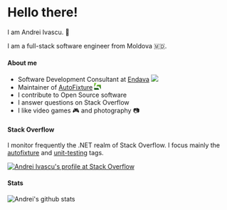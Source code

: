 # Hello there!

I am Andrei Ivascu. :wave:

I am a full-stack software engineer from Moldova :moldova:.

#### About me

- Software Development Consultant at [Endava](https://endava.com) <img src="https://www.endava.com/Design/favicon.ico" height="15">
- Maintainer of [AutoFixture](https://github.com/AutoFixture/AutoFixture) <img src="https://github.com/AutoFixture/AutoFixture/blob/master/AutoFixtureLogo200x200.png?raw=true" height="15" />
- I contribute to Open Source software
- I answer questions on Stack Overflow
- I like video games :video_game: and photography :camera:

#### Stack Overflow

I monitor frequently the .NET realm of Stack Overflow. I focus mainly the [autofixture](https://stackoverflow.com/questions/tagged/autofixture) and [unit-testing](https://stackoverflow.com/questions/tagged/unit-testing) tags.

<a href="https://stackoverflow.com/users/2542567/andrei-ivascu"><img src="https://stackoverflow.com/users/flair/2542567.png" width="208" height="58" alt="Andrei Ivascu's profile at Stack Overflow" title="Andrei Ivascu profile at Stack Overflow"></a>

#### Stats
![Andrei's github stats](https://github-readme-stats.vercel.app/api?username=aivascu&show_icons=true)
